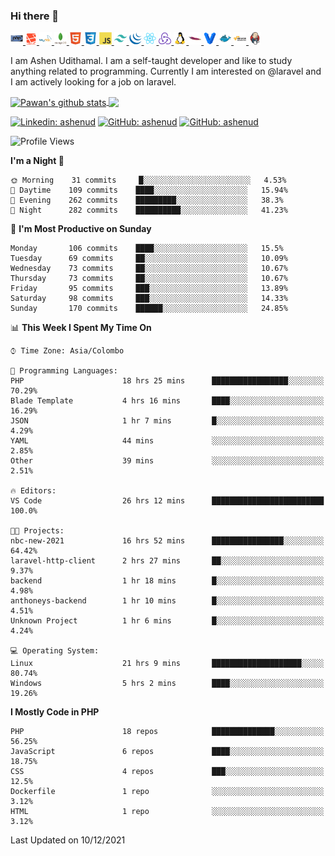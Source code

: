 ### Hi there 👋

<a align="center" href="https://github.com/ashenud"> <img width="20px" src="https://raw.githubusercontent.com/devicons/devicon/master/icons/php/php-original.svg" alt="ashenud: PHP" /> <img width="18px" src="https://raw.githubusercontent.com/devicons/devicon/master/icons/laravel/laravel-plain-wordmark.svg" alt="ashenud: Laravel" /> <img width="20px" src="https://raw.githubusercontent.com/devicons/devicon/master/icons/mysql/mysql-original-wordmark.svg" alt="ashenud: MySQL" /> <img width="20px" src="https://raw.githubusercontent.com/devicons/devicon/master/icons/mongodb/mongodb-original-wordmark.svg" alt="ashenud: mongoDB" />  <img width="20px" src="https://raw.githubusercontent.com/devicons/devicon/master/icons/html5/html5-original.svg" alt="ashenud: HTML5" /> <img width="20px" src="https://raw.githubusercontent.com/devicons/devicon/master/icons/css3/css3-original.svg" alt="ashenud: CSS3" /> <img width="20px" src="https://raw.githubusercontent.com/devicons/devicon/master/icons/javascript/javascript-original.svg" alt="ashenud: Javascript" /> <img width="20px" src="https://raw.githubusercontent.com/devicons/devicon/master/icons/tailwindcss/tailwindcss-plain.svg" alt="ashenud: Tailwindcss" /> <img width="20px" src="https://raw.githubusercontent.com/devicons/devicon/master/icons/jquery/jquery-original.svg" alt="ashenud: Jquery" /> <img width="20px" src="https://raw.githubusercontent.com/devicons/devicon/master/icons/react/react-original.svg" alt="ashenud: React" /> <img width="20px" src="https://raw.githubusercontent.com/devicons/devicon/master/icons/redux/redux-original.svg" alt="ashenud: Redux" /> <img width="20px" src="https://raw.githubusercontent.com/devicons/devicon/master/icons/linux/linux-original.svg" alt="ashenud: Linux" /> <img width="20px" src="https://raw.githubusercontent.com/devicons/devicon/master/icons/apache/apache-original.svg" alt="ashenud: Apache" /> <img width="20px" src="https://raw.githubusercontent.com/devicons/devicon/master/icons/vagrant/vagrant-original.svg" alt="ashenud: Vagrant" /> <img width="20px" src="https://raw.githubusercontent.com/devicons/devicon/master/icons/docker/docker-original.svg" alt="ashenud: Docker" /> <img width="20px" src="https://raw.githubusercontent.com/devicons/devicon/master/icons/amazonwebservices/amazonwebservices-original-wordmark.svg" alt="ashenud: AWS" /> <img width="20px" src="https://raw.githubusercontent.com/devicons/devicon/master/icons/jenkins/jenkins-original.svg" alt="ashenud: Jenkins" /> </a>

I am Ashen Udithamal. I am a self-taught developer and like to study anything related to programming. Currently I am interested on @laravel and I am actively looking for a job on laravel.

<a href="https://github.com/ashenud">
    <img height="150px" align="center" src="https://github-readme-stats.vercel.app/api?username=ashenud&show_icons=true&theme=nord&line_height=27" alt="Pawan's github stats"/>
</a>
<a href="https://github.com/ashenud">
    <img height="150px" align="center" src="https://github-readme-stats.vercel.app/api/top-langs/?username=ashenud&theme=nord&layout=compact&langs_count=6" />
</a>

[![Linkedin: ashenud](https://img.shields.io/badge/-ashenud-blue?style=flat-square&logo=Linkedin&logoColor=white&link=https://www.linkedin.com/in/ashenud/)](https://www.linkedin.com/in/ashenud/)
[![GitHub: ashenud](https://img.shields.io/github/followers/ashenud?label=follow&style=social)](https://github.com/ashenud)
[![GitHub: ashenud](https://img.shields.io/github/stars/ashenud?label=stars&style=social)](https://github.com/ashenud)
<!-- [![website](https://img.shields.io/badge/PortfolioWebsite-ashenud.live-2648ff?style=flat-square&logo=google-chrome)](https://ashenud.live/) -->

<!--START_SECTION:waka-->
![Profile Views](http://img.shields.io/badge/Profile%20Views-84-blue)

**I'm a Night 🦉** 

```text
🌞 Morning    31 commits     █░░░░░░░░░░░░░░░░░░░░░░░░   4.53% 
🌆 Daytime    109 commits    ████░░░░░░░░░░░░░░░░░░░░░   15.94% 
🌃 Evening    262 commits    █████████░░░░░░░░░░░░░░░░   38.3% 
🌙 Night      282 commits    ██████████░░░░░░░░░░░░░░░   41.23%

```
📅 **I'm Most Productive on Sunday** 

```text
Monday       106 commits    ████░░░░░░░░░░░░░░░░░░░░░   15.5% 
Tuesday      69 commits     ██░░░░░░░░░░░░░░░░░░░░░░░   10.09% 
Wednesday    73 commits     ██░░░░░░░░░░░░░░░░░░░░░░░   10.67% 
Thursday     73 commits     ██░░░░░░░░░░░░░░░░░░░░░░░   10.67% 
Friday       95 commits     ███░░░░░░░░░░░░░░░░░░░░░░   13.89% 
Saturday     98 commits     ███░░░░░░░░░░░░░░░░░░░░░░   14.33% 
Sunday       170 commits    ██████░░░░░░░░░░░░░░░░░░░   24.85%

```


📊 **This Week I Spent My Time On** 

```text
⌚︎ Time Zone: Asia/Colombo

💬 Programming Languages: 
PHP                      18 hrs 25 mins      █████████████████░░░░░░░░   70.29% 
Blade Template           4 hrs 16 mins       ████░░░░░░░░░░░░░░░░░░░░░   16.29% 
JSON                     1 hr 7 mins         █░░░░░░░░░░░░░░░░░░░░░░░░   4.29% 
YAML                     44 mins             ░░░░░░░░░░░░░░░░░░░░░░░░░   2.85% 
Other                    39 mins             ░░░░░░░░░░░░░░░░░░░░░░░░░   2.51%

🔥 Editors: 
VS Code                  26 hrs 12 mins      █████████████████████████   100.0%

🐱‍💻 Projects: 
nbc-new-2021             16 hrs 52 mins      ████████████████░░░░░░░░░   64.42% 
laravel-http-client      2 hrs 27 mins       ██░░░░░░░░░░░░░░░░░░░░░░░   9.37% 
backend                  1 hr 18 mins        █░░░░░░░░░░░░░░░░░░░░░░░░   4.98% 
anthoneys-backend        1 hr 10 mins        █░░░░░░░░░░░░░░░░░░░░░░░░   4.51% 
Unknown Project          1 hr 6 mins         █░░░░░░░░░░░░░░░░░░░░░░░░   4.24%

💻 Operating System: 
Linux                    21 hrs 9 mins       ████████████████████░░░░░   80.74% 
Windows                  5 hrs 2 mins        ████░░░░░░░░░░░░░░░░░░░░░   19.26%

```

**I Mostly Code in PHP** 

```text
PHP                      18 repos            ██████████████░░░░░░░░░░░   56.25% 
JavaScript               6 repos             ████░░░░░░░░░░░░░░░░░░░░░   18.75% 
CSS                      4 repos             ███░░░░░░░░░░░░░░░░░░░░░░   12.5% 
Dockerfile               1 repo              ░░░░░░░░░░░░░░░░░░░░░░░░░   3.12% 
HTML                     1 repo              ░░░░░░░░░░░░░░░░░░░░░░░░░   3.12%

```



 Last Updated on 10/12/2021
<!--END_SECTION:waka-->
